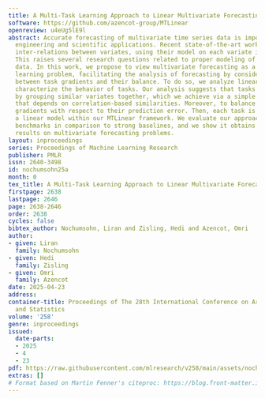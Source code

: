 ```yaml
---
title: A Multi-Task Learning Approach to Linear Multivariate Forecasting
software: https://github.com/azencot-group/MTLinear
openreview: u4eUg5lE9l
abstract: Accurate forecasting of multivariate time series data is important in many
  engineering and scientific applications. Recent state-of-the-art works ignore the
  inter-relations between variates, using their model on each variate independently.
  This raises several research questions related to proper modeling of multivariate
  data. In this work, we propose to view multivariate forecasting as a multi-task
  learning problem, facilitating the analysis of forecasting by considering the angle
  between task gradients and their balance. To do so, we analyze linear models to
  characterize the behavior of tasks. Our analysis suggests that tasks can be defined
  by grouping similar variates together, which we achieve via a simple clustering
  that depends on correlation-based similarities. Moreover, to balance tasks, we scale
  gradients with respect to their prediction error. Then, each task is solved with
  a linear model within our MTLinear framework. We evaluate our approach on challenging
  benchmarks in comparison to strong baselines, and we show it obtains on-par or better
  results on multivariate forecasting problems.
layout: inproceedings
series: Proceedings of Machine Learning Research
publisher: PMLR
issn: 2640-3498
id: nochumsohn25a
month: 0
tex_title: A Multi-Task Learning Approach to Linear Multivariate Forecasting
firstpage: 2638
lastpage: 2646
page: 2638-2646
order: 2638
cycles: false
bibtex_author: Nochumsohn, Liran and Zisling, Hedi and Azencot, Omri
author:
- given: Liran
  family: Nochumsohn
- given: Hedi
  family: Zisling
- given: Omri
  family: Azencot
date: 2025-04-23
address:
container-title: Proceedings of The 28th International Conference on Artificial Intelligence
  and Statistics
volume: '258'
genre: inproceedings
issued:
  date-parts:
  - 2025
  - 4
  - 23
pdf: https://raw.githubusercontent.com/mlresearch/v258/main/assets/nochumsohn25a/nochumsohn25a.pdf
extras: []
# Format based on Martin Fenner's citeproc: https://blog.front-matter.io/posts/citeproc-yaml-for-bibliographies/
---
```

